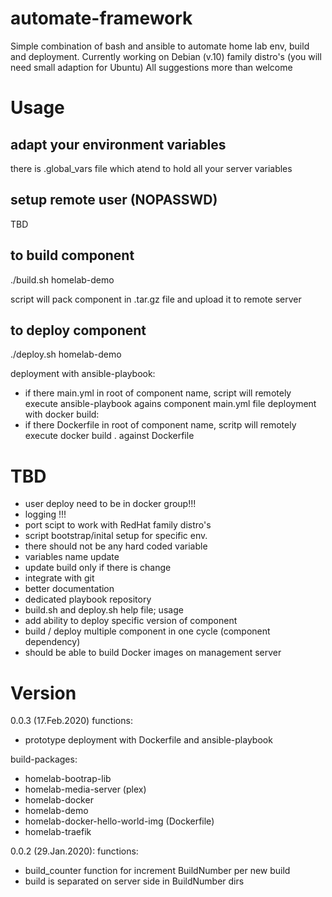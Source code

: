 # automate-framework
Simple combination of bash and ansible to automate home lab env, build and deployment.
Currently working on Debian (v.10) family distro's (you will need small adaption for Ubuntu)
All suggestions more than welcome

# Usage

## adapt your environment variables
there is .global_vars file which atend to hold all your server variables

## setup remote user (NOPASSWD)
TBD


## to build component
./build.sh homelab-demo

script will pack component in .tar.gz file and upload it to remote server

## to deploy component
./deploy.sh homelab-demo

deployment with ansible-playbook:
- if there main.yml in root of component name,
	  script will remotely execute ansible-playbook agains component main.yml file 
deployment with docker build:
- if there Dockerfile in root of component name, 
	  scritp will remotely execute docker build . against Dockerfile

# TBD
- user deploy need to be in docker group!!!
- logging !!!
- port scipt to work with RedHat family distro's 
- script bootstrap/inital setup for specific env.
- there should not be any hard coded variable 
- variables name update
- update build only if there is change
- integrate with git
- better documentation
- dedicated playbook repository
- build.sh and deploy.sh help file; usage 
- add ability to deploy specific version of component
- build / deploy multiple component in one cycle (component dependency)
- should be able to build Docker images on management server


# Version
0.0.3 (17.Feb.2020)
  functions:
  - prototype deployment with Dockerfile and ansible-playbook

  build-packages:
  - homelab-bootrap-lib
  - homelab-media-server (plex)
  - homelab-docker
  - homelab-demo
  - homelab-docker-hello-world-img (Dockerfile)
  - homelab-traefik

0.0.2 (29.Jan.2020):
  functions:
  - build_counter function for increment BuildNumber per new build
  - build is separated on server side in BuildNumber dirs
